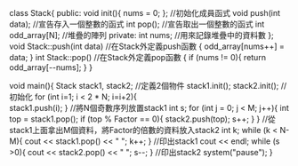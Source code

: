 
class Stack{
public:
	void init(){ nums = 0; }; //初始化成員函式
	void push(int data); //宣告存入一個整數的函式
	int pop(); //宣告取出一個整數的函式
	int odd_array[N]; //堆疊的陣列
private:
	int nums; //用來記錄堆疊中的資料數
};
void Stack::push(int data) //在Stack外定義push函數
{
	odd_array[nums++] = data;
}
int Stack::pop() //在Stack外定義pop函數
{
	if (nums != 0){
		return odd_array[--nums];
	}
}

void main(){
	Stack stack1, stack2; //定義2個物件
	stack1.init(); stack2.init(); //初始化
	for (int i=1; i < 2 * N; i=i+2){   
			stack1.push(i);
	} //將N個奇數序列放置stack1
	int s;
	for (int j = 0; j < M; j++){
		int top = stack1.pop();
		if (top % Factor == 0){
			stack2.push(top);
			s++;
		}
	} //從stack1上面拿出M個資料，將Factor的倍數的資料放入stack2
	int k;
	while (k < N-M){
			cout << stack1.pop() << " ";
			k++;
	} //印出stack1
	cout << endl;
	while (s >0){
		cout << stack2.pop() << " ";
		s--;
	} //印出stack2
	system("pause");
}
